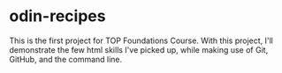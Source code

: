 # odin-recipes
This is the first project for TOP Foundations Course. With this project, I'll demonstrate the few html skills I've picked up, while making use of Git, GitHub, and the command line.